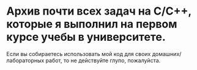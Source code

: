 # Архив почти всех задач на C/C++, которые я выполнил на первом курсе учебы в университете.

Если вы собираетесь использовать мой код для своих домашних/лабораторных работ, то не действуйте глупо, пожалуйста.
